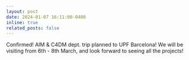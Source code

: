 ```yaml
---
layout: post
date: 2024-01-07 16:11:00-0400
inline: true
related_posts: false
---
```


Confirmed! AIM & C4DM dept. trip planned to UPF Barcelona! We will be visiting from 6th - 8th March, and look forward to seeing all the projects!
